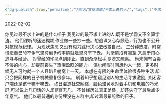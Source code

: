 ```yaml
---
{"dg-publish":true,"permalink":"/笔记/文章收藏/不求上进的人/","tags":["不求上进","颓废"],"noteIcon":""}
---
```


2022-02-02

你见过最不求上进的是什么样子 
我见过的最不求上进的人,既不是学霸又不全算学渣。 
他们课听的迷迷糊糊,作业做一些抄一些。想逃课又心存顾忌，行为也不公开对抗规范纪律。 
为现状焦虑,又没有毅力践行决心去改变自己。 
三分钟热度，时常憎恶自己的不争气坚持最多的事情就是坚持不下去。 
对感情抱有渴望,又疲于用心追寻与经营。 
对曾经的珍视点到即止，直到渐渐松手,淡漠又疏离。 
尚未拥有百毒不侵的内心，却提前丧失了热泪盈眶的能力。 
偶尔闲暇时间想约人一起，更多时候无人可约就一个人且趴且躺窝上一天。 
本想在有限的生命里体验很多种生活 却只会把同样的日子机械重复很多年。 
刷着知乎想窥见别人的生活寻求激励, 关闭客户端还是该干嘛干嘛去。 
终日混迹社交网络，脸色蜡黄地对着手机和电脑的冷光屏,可以说上几句话的人却寥寥无几。 
不曾经历过真正沧桑，却还失守了最后点少年意气。 
他们以最普通的身份埋没在人群中,却过着最最煎熬的日子。
